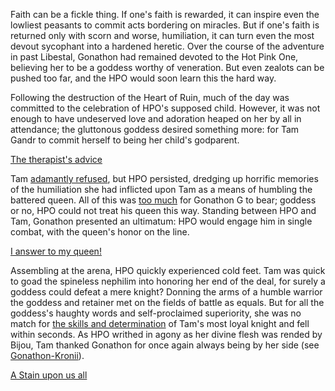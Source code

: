 <!-- title: Even Gods Can Bleed -->

Faith can be a fickle thing. If one's faith is rewarded, it can inspire even the lowliest peasants to commit acts bordering on miracles. But if one's faith is returned only with scorn and worse, humiliation, it can turn even the most devout sycophant into a hardened heretic. Over the course of the adventure in past Libestal, Gonathon had remained devoted to the Hot Pink One, believing her to be a goddess worthy of veneration. But even zealots can be pushed too far, and the HPO would soon learn this the hard way.

Following the destruction of the Heart of Ruin, much of the day was committed to the celebration of HPO's supposed child. However, it was not enough to have undeserved love and adoration heaped on her by all in attendance; the gluttonous goddess desired something more: for Tam Gandr to commit herself to being her child's godparent.

[The therapist's advice](#embed:https://www.youtube.com/watch?v=rDdbFYqcAyI&t=8206s)

Tam [adamantly refused](https://www.youtube.com/watch?v=rDdbFYqcAyI&t=7533s), but HPO persisted, dredging up horrific memories of the humiliation she had inflicted upon Tam as a means of humbling the battered queen. All of this was [too much](https://youtu.be/rDdbFYqcAyI?t=7566) for Gonathon G to bear; goddess or no, HPO could not treat his queen this way. Standing between HPO and Tam, Gonathon presented an ultimatum: HPO would engage him in single combat, with the queen's honor on the line.

[I answer to my queen!](#embed:https://youtu.be/rDdbFYqcAyI?t=8982)

Assembling at the arena, HPO quickly experienced cold feet. Tam was quick to goad the spineless nephilim into honoring her end of the deal, for surely a goddess could defeat a mere knight? Donning the arms of a humble warrior the goddess and retainer met on the fields of battle as equals. But for all the goddess's haughty words and self-proclaimed superiority, she was no match for [the skills and determination](https://youtu.be/rDdbFYqcAyI?t=9277) of Tam's most loyal knight and fell within seconds. As HPO writhed in agony as her divine flesh was rended by Bijou, Tam thanked Gonathon for once again always being by her side (see [Gonathon-Kronii](#edge:kronii-gigi)).

[A Stain upon us all](#embed:https://youtu.be/rDdbFYqcAyI?t=9317)
